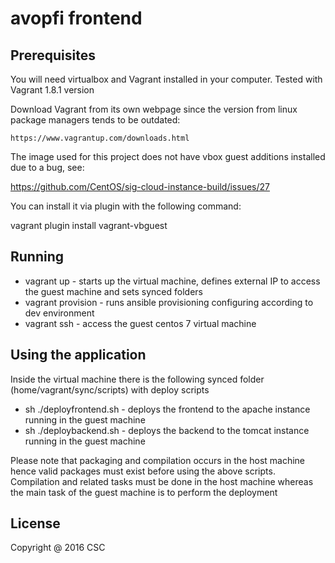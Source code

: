 # avopfi frontend

## Prerequisites

You will need virtualbox and Vagrant installed in your computer. Tested with Vagrant 1.8.1 version

Download Vagrant from its own webpage since the version from linux package managers tends to be outdated:

    https://www.vagrantup.com/downloads.html

The image used for this project does not have vbox guest additions installed due to a bug, see: 

   https://github.com/CentOS/sig-cloud-instance-build/issues/27

You can install it via plugin with the following command:

   vagrant plugin install vagrant-vbguest

## Running

  * vagrant up - starts up the virtual machine, defines external IP to access the guest machine and sets synced folders
  * vagrant provision  - runs ansible provisioning configuring according to dev environment
  * vagrant ssh - access the guest centos 7 virtual machine
    
## Using the application

Inside the virtual machine there is the following synced folder (home/vagrant/sync/scripts)  with deploy scripts
  * sh ./deployfrontend.sh - deploys the frontend to the apache instance running in the guest machine
  * sh ./deploybackend.sh - deploys the backend to the tomcat instance running in the guest machine

Please note that packaging and compilation occurs in the host machine hence valid packages must exist before using the above scripts. Compilation and related tasks must be done in the host machine whereas the main task of the guest machine is to perform the deployment
 

## License

Copyright @ 2016 CSC

